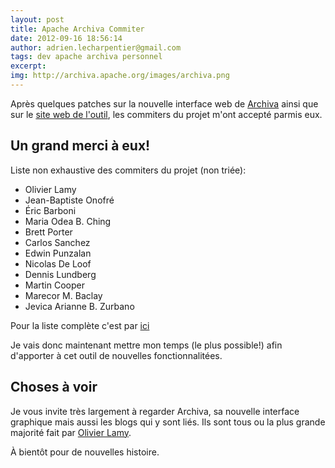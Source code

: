 ```yaml
---
layout: post
title: Apache Archiva Commiter
date: 2012-09-16 18:56:14
author: adrien.lecharpentier@gmail.com
tags: dev apache archiva personnel
excerpt:
img: http://archiva.apache.org/images/archiva.png
---
```


Après quelques patches sur la nouvelle interface web de [Archiva][1] ainsi que sur
le [site web de l'outil][2], les commiters du projet m'ont accepté parmis eux.

## Un grand merci à eux!

Liste non exhaustive des commiters du projet (non triée):

 - Olivier Lamy
 - Jean-Baptiste Onofré
 - Éric Barboni
 - Maria Odea B. Ching
 - Brett Porter
 - Carlos Sanchez
 - Edwin Punzalan
 - Nicolas De Loof
 - Dennis Lundberg
 - Martin Cooper
 - Marecor M. Baclay
 - Jevica Arianne B. Zurbano

Pour la liste complète c'est par [ici][4]

Je vais donc maintenant mettre mon temps (le plus possible!) afin d'apporter à
cet outil de nouvelles fonctionnalitées.

## Choses à voir
Je vous invite très largement à regarder Archiva, sa nouvelle interface
graphique mais aussi les blogs qui y sont liés. Ils sont tous ou la plus grande
majorité fait par [Olivier Lamy][3].

À bientôt pour de nouvelles histoire.

[1]: https://t.co/Mjf7bsqX
[2]: http://archiva.apache.org
[3]: http://archiva.apache.org/team-list.html
[4]: http://olamy.blogspot.fr/